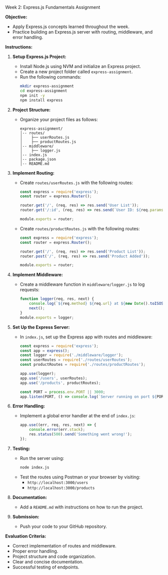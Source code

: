 Week 2: Express.js Fundamentals Assignment

**Objective:**

- Apply Express.js concepts learned throughout the week.
- Practice building an Express.js server with routing, middleware, and error handling.

**Instructions:**

1. **Setup Express.js Project:**

   - Install Node.js using NVM and initialize an Express project.
   - Create a new project folder called `express-assignment`.
   - Run the following commands:
     ```sh
     mkdir express-assignment
     cd express-assignment
     npm init -y
     npm install express
     ```

2. **Project Structure:**

   - Organize your project files as follows:
     ```
     express-assignment/
     │-- routes/
     │    ├── userRoutes.js
     │    ├── productRoutes.js
     │-- middleware/
     │    ├── logger.js
     │-- index.js
     │-- package.json
     │-- README.md
     ```

3. **Implement Routing:**

   - Create `routes/userRoutes.js` with the following routes:
     ```js
     const express = require('express');
     const router = express.Router();

     router.get('/', (req, res) => res.send('User List'));
     router.get('/:id', (req, res) => res.send(`User ID: ${req.params.id}`));

     module.exports = router;
     ```
   - Create `routes/productRoutes.js` with the following routes:
     ```js
     const express = require('express');
     const router = express.Router();

     router.get('/', (req, res) => res.send('Product List'));
     router.post('/', (req, res) => res.send('Product Added'));

     module.exports = router;
     ```

4. **Implement Middleware:**

   - Create a middleware function in `middleware/logger.js` to log requests:
     ```js
     function logger(req, res, next) {
         console.log(`${req.method} ${req.url} at ${new Date().toISOString()}`);
         next();
     }
     module.exports = logger;
     ```

5. **Set Up the Express Server:**

   - In `index.js`, set up the Express app with routes and middleware:
     ```js
     const express = require('express');
     const app = express();
     const logger = require('./middleware/logger');
     const userRoutes = require('./routes/userRoutes');
     const productRoutes = require('./routes/productRoutes');

     app.use(logger);
     app.use('/users', userRoutes);
     app.use('/products', productRoutes);

     const PORT = process.env.PORT || 3000;
     app.listen(PORT, () => console.log(`Server running on port ${PORT}`));
     ```

6. **Error Handling:**

   - Implement a global error handler at the end of `index.js`:
     ```js
     app.use((err, req, res, next) => {
         console.error(err.stack);
         res.status(500).send('Something went wrong!');
     });
     ```

7. **Testing:**

   - Run the server using:
     ```sh
     node index.js
     ```
   - Test the routes using Postman or your browser by visiting:
     - `http://localhost:3000/users`
     - `http://localhost:3000/products`

8. **Documentation:**

   - Add a `README.md` with instructions on how to run the project.

9. **Submission:**

   - Push your code to your GitHub repository.

**Evaluation Criteria:**

- Correct implementation of routes and middleware.
- Proper error handling.
- Project structure and code organization.
- Clear and concise documentation.
- Successful testing of endpoints.

